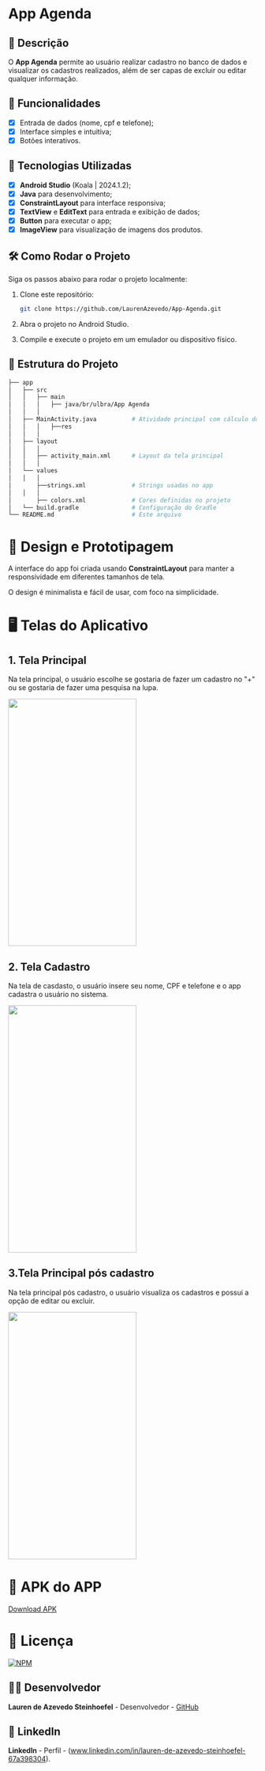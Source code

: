 # **App Agenda**

## 📱 Descrição

O **App Agenda** permite ao usuário realizar cadastro no banco de dados e visualizar os cadastros realizados, além de ser capas de excluir ou editar qualquer informação. 

## 🔧 Funcionalidades

- [x] Entrada de dados (nome, cpf e telefone);
- [x] Interface simples e intuitiva;
- [x] Botões interativos.

## 🚀 Tecnologias Utilizadas

- [x] **Android Studio** (Koala | 2024.1.2);
- [x] **Java** para desenvolvimento;
- [x] **ConstraintLayout** para interface responsiva;
- [x] **TextView** e **EditText** para entrada e exibição de dados;
- [x] **Button**   para executar o app;
- [x] **ImageView** para visualização de imagens dos produtos.

## 🛠️ Como Rodar o Projeto

Siga os passos abaixo para rodar o projeto localmente:

1. Clone este repositório:

    ```bash
    git clone https://github.com/LaurenAzevedo/App-Agenda.git

    ```

2. Abra o projeto no Android Studio.

3. Compile e execute o projeto em um emulador ou dispositivo físico.

## 📂 Estrutura do Projeto

```bash
├── app
│   ├── src
│   │   ├── main
│   │   │   ├── java/br/ulbra/App Agenda
│   │   │  
│   ├── MainActivity.java          # Atividade principal com cálculo do IMC
│   │   │   ├──res
│   │   │  
│   ├── layout
│   │   │  
│   │   ├── activity_main.xml      # Layout da tela principal
│   │   │  
│   └── values
│   │   │  
│       ├──strings.xml             # Strings usadas no app
│   │   │  
│       ├── colors.xml             # Cores definidas no projeto
│   └── build.gradle               # Configuração do Gradle
└── README.md                      # Este arquivo

```

 
# 🎨 Design e Prototipagem
 
A interface do app foi criada usando **ConstraintLayout** para manter a responsividade em diferentes tamanhos de tela.
 
O design é minimalista e fácil de usar, com foco na simplicidade.
 
# 🖥️ Telas do Aplicativo
 
## 1. **Tela Principal**

Na tela principal, o usuário escolhe se gostaria de fazer um cadastro no "+" ou se gostaria de fazer uma pesquisa na lupa.

<img src="https://github.com/user-attachments/assets/bc6d5aa2-252a-4a7c-9965-56bde5e4a197" width="260" height="500"/>


## 2. **Tela Cadastro**

Na tela de casdasto, o usuário insere seu nome, CPF e telefone e o app cadastra o usuário no sistema.

<img src="https://github.com/user-attachments/assets/93e9fe61-9790-41b7-914f-b4dab2be5d62" width="260" height="500"/>


## 3.**Tela Principal pós cadastro**

Na tela principal pós cadastro, o usuário visualiza os cadastros e possui a opção de editar ou excluir. 

<img src="https://github.com/user-attachments/assets/e7f4603b-e15b-4a98-918f-fee6dbb9c0ca" width="260" height="500"/>

# 🧰 APK do APP 

<a href="https://github.com/LaurenAzevedo/App-Agenda/blob/main/app-agenda.apk"> Download APK </a>
 
# 📄 Licença

[![NPM](https://img.shields.io/npm/l/react)](https://github.com/LaurenAzevedo/App-Agenda/blob/main/LICENSE)

## 👨‍💻 Desenvolvedor 

**Lauren de Azevedo Steinhoefel** - Desenvolvedor - [GitHub](https://github.com/LaurenAzevedo)

## 📂 LinkedIn 

**LinkedIn** - Perfil - (www.linkedin.com/in/lauren-de-azevedo-steinhoefel-67a398304).
